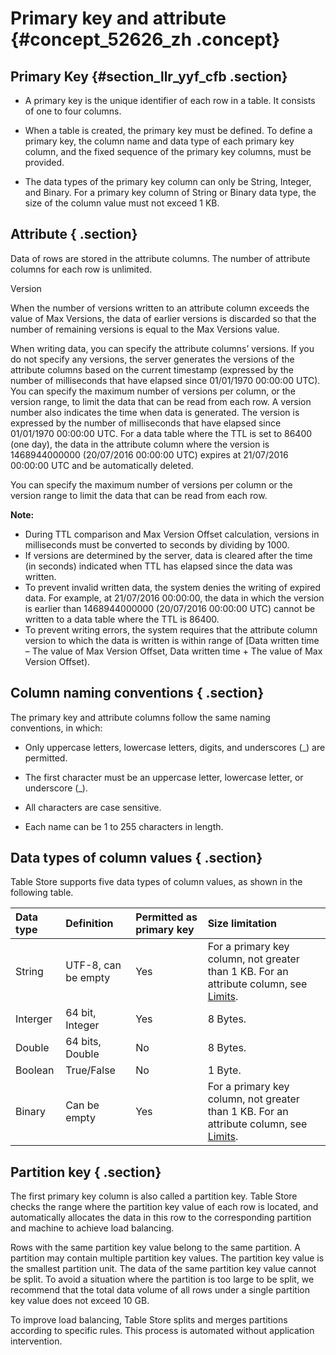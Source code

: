 # Primary key and attribute {#concept_52626_zh .concept}

## Primary Key {#section_llr_yyf_cfb .section}

-   A primary key is the unique identifier of each row in a table. It consists of one to four columns.

-   When a table is created, the primary key must be defined. To define a primary key, the column name and data type of each primary key column, and the fixed sequence of the primary key columns, must be provided.

-   The data types of the primary key column can only be String, Integer, and Binary. For a primary key column of String or Binary data type, the size of the column value must not exceed 1 KB.


## Attribute { .section}

Data of rows are stored in the attribute columns. The number of attribute columns for each row is unlimited.

Version

When the number of versions written to an attribute column exceeds the value of Max Versions, the data of earlier versions is discarded so that the number of remaining versions is equal to the Max Versions value.

When writing data, you can specify the attribute columns’ versions. If you do not specify any versions, the server generates the versions of the attribute columns based on the current timestamp \(expressed by the number of milliseconds that have elapsed since 01/01/1970 00:00:00 UTC\). You can specify the maximum number of versions per column, or the version range, to limit the data that can be read from each row. A version number also indicates the time when data is generated. The version is expressed by the number of milliseconds that have elapsed since 01/01/1970 00:00:00 UTC. For a data table where the TTL is set to 86400 \(one day\), the data in the attribute column where the version is 1468944000000 \(20/07/2016 00:00:00 UTC\) expires at 21/07/2016 00:00:00 UTC and be automatically deleted.

You can specify the maximum number of versions per column or the version range to limit the data that can be read from each row.

**Note:** 

-   During TTL comparison and Max Version Offset calculation, versions in milliseconds must be converted to seconds by dividing by 1000.
-   If versions are determined by the server, data is cleared after the time \(in seconds\) indicated when TTL has elapsed since the data was written.
-   To prevent invalid written data, the system denies the writing of expired data. For example, at 21/07/2016 00:00:00, the data in which the version is earlier than 1468944000000 \(20/07/2016 00:00:00 UTC\) cannot be written to a data table where the TTL is 86400.
-   To prevent writing errors, the system requires that the attribute column version to which the data is written is within range of \[Data written time – The value of Max Version Offset, Data written time + The value of Max Version Offset\).

## Column naming conventions { .section}

The primary key and attribute columns follow the same naming conventions, in which:

-   Only uppercase letters, lowercase letters, digits, and underscores \(\_\) are permitted.

-   The first character must be an uppercase letter, lowercase letter, or underscore \(\_\).

-   All characters are case sensitive.

-   Each name can be 1 to 255 characters in length.


## Data types of column values { .section}

Table Store supports five data types of column values, as shown in the following table.

|Data type|Definition|Permitted as primary key|Size limitation|
|:--------|:---------|:-----------------------|:--------------|
|String|UTF-8, can be empty|Yes|For a primary key column, not greater than 1 KB. For an attribute column, see [Limits](../../../../intl.en-US/Limits/Limits.md).|
|Interger|64 bit, Integer|Yes|8 Bytes.|
|Double|64 bits, Double|No|8 Bytes.|
|Boolean|True/False|No|1 Byte.|
|Binary|Can be empty|Yes|For a primary key column, not greater than 1 KB. For an attribute column, see [Limits](../../../../intl.en-US/Limits/Limits.md).|

## Partition key { .section}

The first primary key column is also called a partition key. Table Store checks the range where the partition key value of each row is located, and automatically allocates the data in this row to the corresponding partition and machine to achieve load balancing.

Rows with the same partition key value belong to the same partition. A partition may contain multiple partition key values. The partition key value is the smallest partition unit. The data of the same partition key value cannot be split. To avoid a situation where the partition is too large to be split, we recommend that the total data volume of all rows under a single partition key value does not exceed 10 GB.

To improve load balancing, Table Store splits and merges partitions according to specific rules. This process is automated without application intervention.

